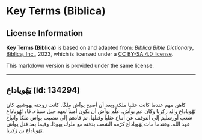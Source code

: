# Key Terms (Biblica)

## License Information

**Key Terms (Biblica)** is based on and adapted from: _Biblica Bible Dictionary_, [Biblica, Inc.](https://www.biblica.com/), 2023, which is licensed under a [CC BY-SA 4.0 license](https://creativecommons.org/licenses/by-sa/4.0/legalcode.en).

This markdown version is provided under the same license.



--------------------------------

## يَهُوياداع (id: 134294)

كاهن مهم عندما كانت عثليا ملكة وبعد أن أصبح يوآش ملكًا. كانت زوجته يهوشبع. كان يَهُوياداع والد زكريا وكان عم يوآش. علَّم يوآش أن يكون أميناً لعهد جبل سيناء. قاد يَهُوياداع شعب أورشليم إلى التوقف عن اتباع عثليا وقتلها. ثم قادهم إلى تنصيب يوآش ملكاً واتباع عهد الله. وعندما مات يَهُوياداع كرّمه الشعب بدفنه مع ملوك يهوذا. وفيما بعد قتل يوآش يَهُوياداع بن زكريا.


